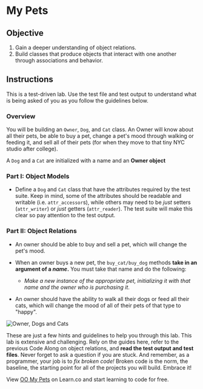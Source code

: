 # My Pets

## Objective

1.  Gain a deeper understanding of object relations.
2.  Build classes that produce objects that interact with one another through
    associations and behavior.

## Instructions

This is a test-driven lab. Use the test file and test output to understand what
is being asked of you as you follow the guidelines below.

### Overview

You will be building an `Owner`, `Dog`, and `Cat` class. An Owner will
know about all their pets, be able to buy a pet, change a pet's mood through
walking or feeding it, and sell all of their pets (for when they
move to that tiny NYC studio after college).

A `Dog` and a `Cat` are initialized with a name and an **Owner object**

### Part I: Object Models

- Define a `Dog` and `Cat` class that have the attributes required by the
  test suite. Keep in mind, some of the attributes should be readable and writable
  (i.e. `attr_accessor`s), while others may need to be _just_ setters
  (`attr_writer`) or _just_ getters (`attr_reader`). The test suite will make this
  clear so pay attention to the test output.

### Part II: Object Relations

- An owner should be able to buy and sell a pet, which will change the pet's mood.

- When an owner buys a new pet, the `buy_cat/buy_dog` methods **take in an
  argument of a _name_.** You must take that name and do the following:

  - _Make a new instance of the appropriate pet, initializing it with that name
    and the owner who is purchasing it_.

- An owner should have the ability to walk all their dogs or feed all their cats, which
will change the mood of all of their pets of that type to "happy".

![Owner, Dogs and Cats](https://curriculum-content.s3.amazonaws.com/module-1/ruby-oo-relationships/my-pets/Image_140_Relations_OwnerDogCat.png)

These are just a few hints and guidelines to help you through this lab. This lab
is extensive and challenging. Rely on the guides here, refer to the previous
Code Along on object relations, and **read the test output and test files**.
Never forget to ask a question if you are stuck. And remember, as a
programmer, your job is to _fix broken code!_ Broken code is the norm, the
baseline, the starting point for all of the projects you will build. Embrace it!

<p class='util--hide'>View <a href='https://learn.co/lessons/oo-my-pets'>OO My Pets</a> on Learn.co and start learning to code for free.</p>

